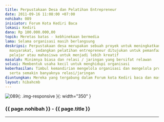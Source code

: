 ```yaml
---
title: Perpustakaan Desa dan Pelatihan Entrepreneur
date: 2011-09-16 11:08:00 +07:00
nohibah: 089
inisiator: Forum Kota Kediri Baca
lokasi: Kediri
dana: Rp 100.000.000,00
topik: Meretas batas - kebhinekaan bermedia
lama: Selama organisasi masih berlangsung
deskripsi: Perpustakaan desa merupakan sebuah proyek untuk meningkatkan minat baca
  masyarakat, sedangkan pelatihan entrepreneur ditujukan untuk pemanfaatan waktu luang
  pelajar atau mahasiswa untuk menjadi lebih kreatif
masalah: Minimnya biasa dan relasi / jaringan yang bersifat relawan
solusi: Membentuk usaha kecil untuk menghidupi organisasi
keberhasilan: Timbul kemandirian mengelola organisasi dan mengelola program kerja,
  serta semakin banyaknya relasi/jaringan
diuntungkan: Mereka yang tergabung dalam Forum kota Kediri baca dan masyarakat sekitar
layout: hibahcmb
---
```


![089](/static/img/hibahcmb/089.png){: .img-responsive }{: width="350" }

### {{ page.nohibah }} - {{ page.title }}

---
